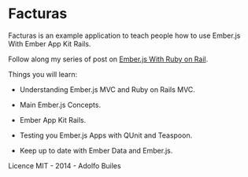 # Facturas

Facturas is an example application to teach people how to use Ember.js With Ember App Kit Rails.

Follow along my series of post on [Ember.js With Ruby on Rail](http://blog.abuiles.com/ember-js-with-ruby-on-rails).

Things you will learn:

* Understanding Ember.js MVC and Ruby on Rails MVC.

* Main Ember.js Concepts.

* Ember App Kit Rails.

* Testing you Ember.js Apps with QUnit and Teaspoon.

* Keep up to date with Ember Data and Ember.js.


Licence MIT - 2014 - Adolfo Builes
